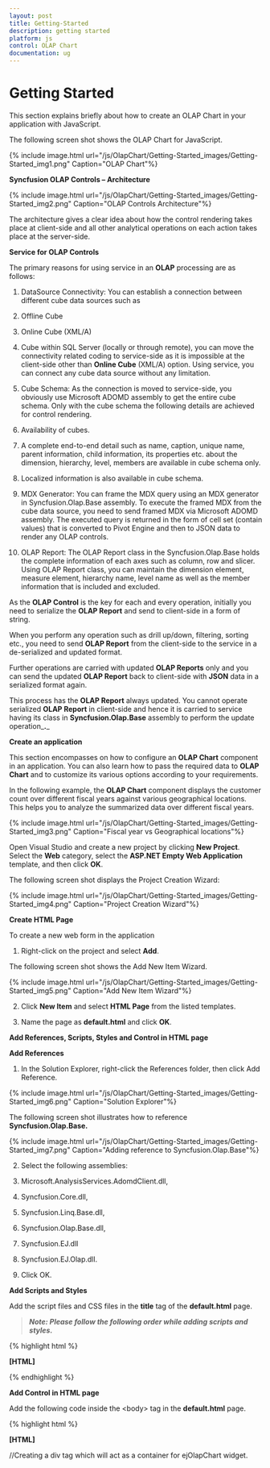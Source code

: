 ```yaml
---
layout: post
title: Getting-Started
description: getting started
platform: js
control: OLAP Chart
documentation: ug
---
```


# Getting Started

This section explains briefly about how to create an OLAP Chart in your application with JavaScript.

The following screen shot shows the OLAP Chart for JavaScript.

{% include image.html url="/js/OlapChart/Getting-Started_images/Getting-Started_img1.png" Caption="OLAP Chart"%}

**Syncfusion OLAP Controls – Architecture**

{% include image.html url="/js/OlapChart/Getting-Started_images/Getting-Started_img2.png" Caption="OLAP Controls Architecture"%}

The architecture gives a clear idea about how the control rendering takes place at client-side and all other analytical operations on each action takes place at the server-side.

**Service for OLAP Controls**

The primary reasons for using service in an **OLAP** processing are as follows:

1. DataSource Connectivity: You can establish a connection between different cube data sources such as

1. Offline Cube

2. Online Cube (XML/A)

3. Cube within SQL Server (locally or through remote), you can move the connectivity related coding to service-side as it is impossible at the client-side other than **Online Cube** (XML/A) option. Using service, you can connect any cube data source without any limitation.

2. Cube Schema: As the connection is moved to service-side, you obviously use Microsoft ADOMD assembly to get the entire cube schema. Only with the cube schema the following details are achieved for control rendering.

1. Availability of cubes.

2. A complete end-to-end detail such as name, caption, unique name, parent information, child information, its properties etc. about the dimension, hierarchy, level, members are available in cube schema only.

3. Localized information is also available in cube schema.

3. MDX Generator: You can frame the MDX query using an MDX generator in Syncfusion.Olap.Base assembly. To execute the framed MDX from the cube data source, you need to send framed MDX via Microsoft ADOMD assembly. The executed query is returned in the form of cell set (contain values) that is converted to Pivot Engine and then to JSON data to render any OLAP controls.

4. OLAP Report: The OLAP Report class in the Syncfusion.Olap.Base holds the complete information of each axes such as column, row and slicer. Using OLAP Report class, you can maintain the dimension element, measure element, hierarchy name, level name as well as the member information that is included and excluded.

As the **OLAP Control** is the key for each and every operation, initially you need to serialize the **OLAP Report** and send to client-side in a form of string.

When you perform any operation such as drill up/down, filtering, sorting etc., you need to send **OLAP Report** from the client-side to the service in a de-serialized and updated format.

Further operations are carried with updated **OLAP Reports** only and you can send the updated **OLAP Report** back to client-side with **JSON** data in a serialized format again.

This process has the **OLAP Report** always updated. You cannot operate serialized **OLAP Report** in client-side and hence it is carried to service having its class in **Syncfusion.Olap.Base** assembly to perform the update operation_**.**_

**Create an application**

This section encompasses on how to configure an **OLAP Chart** component in an application. You can also learn how to pass the required data to **OLAP Chart** and to customize its various options according to your requirements. 

In the following example, the **OLAP Chart** component displays the customer count over different fiscal years against various geographical locations. This helps you to analyze the summarized data over different fiscal years.

{% include image.html url="/js/OlapChart/Getting-Started_images/Getting-Started_img3.png" Caption="Fiscal year vs Geographical locations"%}

Open Visual Studio and create a new project by clicking **New Project**. Select the **Web** category, select the **ASP.NET Empty Web Application** template, and then click **OK**.

The following screen shot displays the Project Creation Wizard:

{% include image.html url="/js/OlapChart/Getting-Started_images/Getting-Started_img4.png" Caption="Project Creation Wizard"%}

**Create HTML Page**

To create a new web form in the application

1. Right-click on the project and select **Add**.

The following screen shot shows the Add New Item Wizard.

{% include image.html url="/js/OlapChart/Getting-Started_images/Getting-Started_img5.png" Caption="Add New Item Wizard"%}

2. Click **New Item** and select **HTML Page** from the listed templates.

3. Name the page as **default.html** and click **OK**.

**Add References, Scripts, Styles and Control in HTML page**

**Add References**

1. In the Solution Explorer, right-click the References folder, then click Add Reference.

{% include image.html url="/js/OlapChart/Getting-Started_images/Getting-Started_img6.png" Caption="Solution Explorer"%}

The following screen shot illustrates how to reference **Syncfusion.Olap.Base.**

{% include image.html url="/js/OlapChart/Getting-Started_images/Getting-Started_img7.png" Caption="Adding reference to Syncfusion.Olap.Base"%}

2. Select the following assemblies: 

1. Microsoft.AnalysisServices.AdomdClient.dll,

2. Syncfusion.Core.dll,

3. Syncfusion.Linq.Base.dll,

4. Syncfusion.Olap.Base.dll,

5. Syncfusion.EJ.dll 

6. Syncfusion.EJ.Olap.dll.

3. Click OK.

**Add Scripts and Styles** 

Add the script files and CSS files in the **title** tag of the **default.html** page.

> _**Note: Please follow the following order while adding scripts and styles.**_

> 

{% highlight html %}

**[HTML]**
<link href="http://cdn.syncfusion.com/13.1.0.21/js/web/flat-azure/ej.web.all.min.css" rel="stylesheet" />
<script src="http://cdn.syncfusion.com/js/assets/external/jquery-1.10.2.min.js" type="text/javascript"> </script>
<script src="http://cdn.syncfusion.com/js/assets/external/jquery.easing.1.3.min.js" type="text/javascript"> </script>
<script src="http://cdn.syncfusion.com/js/assets/external/jquery.globalize.min.js"> </script>
<script src="http://cdn.syncfusion.com/13.1.0.21/js/web/ej.web.all.min.js"> </script>


{% endhighlight %}

**Add Control in HTML page**

Add the following code inside the &lt;body&gt; tag in the **default.html** page.

{% highlight html %}

**[HTML]**
<div>
     //Creating a div tag which will act as a container for ejOlapChart widget.
    <div id="OlapChart" style="height: 350px; width: 100%; overflow: auto">
    </div>
    <script type="text/javascript">
          //Setting property and initializing ejOlapChart widget.
          $(function () {
                $("#OlapChart").ejOlapChart({
                    url: "../wcf/OlapChartService.svc"

                });
            });
     </script>
</div>


{% endhighlight %}

**Add WCF service for OLAP Chart**

**Create WCF Services**

1. Right-click the project, select Add > New Folder.  Name the folder as WCF.

2. Now right-click the WCF folder created and select Add > New Item.  In the Add New Item window, select WCF Service and name it as OlapChartService.svc

3. Click Add.



{% include image.html url="/js/OlapChart/Getting-Started_images/Getting-Started_img8.png" Caption="Adding WCF service"%}

**Add service methods inside Interface**

Add the following code sample inside the **IOlapChartService** interface available in the **IOlapChartService.cs** file.

{% highlight c# %}

**[C#]**
    [ServiceContract]
    public interface IOlapChartService
    {
        [OperationContract]
        Dictionary<string, object> InitializeChart(string action, string customObject);        [OperationContract]
        Dictionary<string, object> **DrillChart**(string action, string drilledSeries, string olapReport, string customObject);
    }


{% endhighlight %}

**Add Namespaces**

Add the following namespaces to implement the service methods.

{% highlight c# %}

**[C#]**
using System;
using System.Collections.Generic;
using System.Linq;
using System.Runtime.Serialization;
using System.ServiceModel;
using System.Text;
using System.ServiceModel.Activation;
using Syncfusion.Olap.Manager;
using Syncfusion.Olap.Reports;
using Syncfusion.JavaScript.Olap;
using System.Web.Script.Serialization;


{% endhighlight %}

**Create Class in Service file**

Create the **OlapChartService** class to implement the service methods. Inherit the class from **IOlapChartService** interface, which is created automatically when any new service is added.

{% highlight c# %}

**[C#]**
namespace **WebApplication2**
{
    [AspNetCompatibilityRequirements(RequirementsMode = AspNetCompatibilityRequirementsMode.Allowed)]
    public class OlapChartService : IOlapChartService
    {
    }
}


{% endhighlight %}

**Implement Service Methods**

Add the following methods to the service, which is invoked during any server-side operations performed in **OLAP Chart**.

1. Initialize the **OLAP Charts** helper class and **OLAP DataManager** with appropriate connection string.

{% highlight c# %}

**[C#]**
JavaScriptSerializer serializer = new JavaScriptSerializer();
OlapChart htmlHelper = new OlapChart();
static string connectionString = "Data Source=http://bi.syncfusion.com/olap/msmdpump.dll; Initial Catalog=Adventure Works DW 2008 SE;";
OlapDataManager DataManager = new OlapDataManager(connectionString);


{% endhighlight %}



2. Initialize the following service methods.

{% highlight c# %}

**[C#]**

//This method provides the required information from the server side to initialize the OlapChart.
         public Dictionary<string, object> InitializeChart(string action, string customObject)
        {
            OlapDataManager DataManager = null;
            dynamic customData = serializer.Deserialize<dynamic>(customObject.ToString());

            DataManager = new OlapDataManager(connectionString);
            DataManager.SetCurrentReport(CreateOlapReport());
            return htmlHelper.GetJsonData(action, DataManager);
        }
//This method provides the required information from the server side while drill up/down operation is performed in OlapChart.
        public Dictionary<string, object> **DrillChart**(string action, string drilledSeries, string olapReport, string customObject)
        {
            DataManager.SetCurrentReport(Utils.DeserializeOlapReport(olapReport));
dynamic customData = serializer.Deserialize<dynamic>(customObject.ToString());
            return htmlHelper.GetJsonData(action, DataManager, drilledSeries);
        }

//This method carries information about the default report rendered within OlapChart initially.
        private OlapReport CreateOlapReport()
        {
            OlapReport olapReport = new OlapReport();
            olapReport.Name = "Default Report";
            olapReport.CurrentCubeName = "Adventure Works";

            DimensionElement dimensionElementColumn = new DimensionElement();
            dimensionElementColumn.Name = "Customer";
            dimensionElementColumn.AddLevel("Customer Geography", "Country");

            MeasureElements measureElementColumn = new MeasureElements();
            measureElementColumn.Elements.Add(new MeasureElement { Name = "Customer Count" });

            DimensionElement dimensionElementRow = new DimensionElement();
            dimensionElementRow.Name = "Date";
            dimensionElementRow.AddLevel("Fiscal", "Fiscal Year");

            olapReport.SeriesElements.Add(dimensionElementRow);
            olapReport.CategoricalElements.Add(dimensionElementColumn);
            olapReport.CategoricalElements.Add(measureElementColumn);
            return olapReport;
        }


{% endhighlight %}

**Configuring Web.Config**

1. You can expose services through the properties such as binding, contract and address etc. using an **endpoint**. In your application the service name is "**WebApplication2.OlapChartService**" where "**OlapChartService**" is the service class name and “**WebApplication2**" is the namespace name where service class appears. The following are the properties that meet the appropriate endpoint.

1. Contract: This property indicates the contract of the endpoint is exposing. Here you are referring IOlapChartService contract and hence it is "WebApplication2.IOlapChartService".

2. Binding: In your application, you use webHttpBinding to post and receive the requests and responses between the client-end and the service.

3. behaviorConfiguration: This property contains the name of the behavior to be used in the endpoint. endpointBehaviors are illustrated as follows



{% highlight xml %}

**[Web.Config]**
<services>
      <service name="**WebApplication2.OlapChartService**">
        <endpoint address="" behaviorConfiguration="**WebApplication2.OlapChartServiceAspNetAjaxBehavior**"
          binding="webHttpBinding" contract="**WebApplication2.IOlapChartService**" />
      </service>
</services>


{% endhighlight %}



2. The **endpointBehaviors** contain all the behaviors for an endpoint. You can link each endpoint to the respective behavior only using this **name** property. In the following code sample, "**WebApplication2.OlapChartServiceAspNetAjaxBehavior**" refers to the **OlapChartService** class under the namespace **WebApplication2** in **OlapChartService.svc.cs** file that is the appropriate behavior for the endpoint.

{% highlight xml %}

**[Web.Config]**
<endpointBehaviors>
        <behavior name="**WebApplication2.OlapChartServiceAspNetAjaxBehavior**">
          <enableWebScript />
        </behavior>
</endpointBehaviors>


{% endhighlight %}



> _**Note: In this example, “WebApplication2” indicates the name of the project and “OlapChartService” indicates the name of the WCF service created.**_



